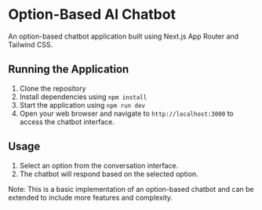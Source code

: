 # Option-Based AI Chatbot

An option-based chatbot application built using Next.js App Router and Tailwind CSS.

## Running the Application

1. Clone the repository
2. Install dependencies using `npm install`
3. Start the application using `npm run dev`
4. Open your web browser and navigate to `http://localhost:3000` to access the chatbot interface.

## Usage

1. Select an option from the conversation interface.
2. The chatbot will respond based on the selected option.

Note: This is a basic implementation of an option-based chatbot and can be extended to include more features and complexity.
